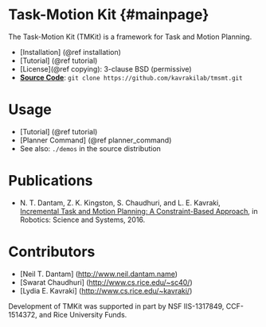 Task-Motion Kit {#mainpage}
==============

The Task-Motion Kit (TMKit) is a framework for Task and Motion
Planning.

- [Installation] (@ref installation)
- [Tutorial] (@ref tutorial)
- [License](@ref copying): 3-clause BSD (permissive)
- <a href="https://github.com/kavrakilab/tmsmt"><b>Source
  Code</b></a>: `git clone https://github.com/kavrakilab/tmsmt.git`

Usage
=====

* [Tutorial] (@ref tutorial)
* [Planner Command] (@ref planner_command)
* See also: `./demos` in the source distribution

Publications
============

- N. T. Dantam, Z. K. Kingston, S. Chaudhuri, and L. E. Kavraki,
  [Incremental Task and Motion Planning: A Constraint-Based Approach](http://www.roboticsproceedings.org/rss12/p02.html),
  in Robotics: Science and Systems, 2016.

Contributors
============

* [Neil T. Dantam] (http://www.neil.dantam.name)
* [Swarat Chaudhuri] (http://www.cs.rice.edu/~sc40/)
* [Lydia E. Kavraki] (http://www.cs.rice.edu/~kavraki/)

Development of TMKit was supported in part by NSF IIS-1317849,
CCF-1514372, and Rice University Funds.
